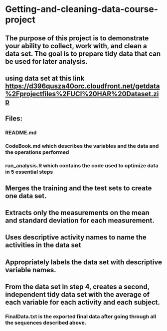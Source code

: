 # Getting-and-cleaning-data-course-project
## The purpose of this project is to demonstrate your ability to collect, work with, and clean a data set. The goal is to prepare tidy data that can be used for later analysis.
## using data set at this link https://d396qusza40orc.cloudfront.net/getdata%2Fprojectfiles%2FUCI%20HAR%20Dataset.zip
## Files:
### README.md 
### CodeBook.md which describes the variables and the data and the operations performed
### run_analysis.R which contains the code used to optimize data in 5 essential steps
## Merges the training and the test sets to create one data set.
## Extracts only the measurements on the mean and standard deviation for each measurement.
## Uses descriptive activity names to name the activities in the data set
## Appropriately labels the data set with descriptive variable names.
## From the data set in step 4, creates a second, independent tidy data set with the average of each variable for each activity and each subject.
### FinalData.txt is the exported final data after going through all the sequences described above.
